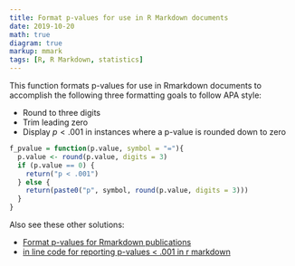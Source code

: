 ```yaml
---
title: Format p-values for use in R Markdown documents
date: 2019-10-20
math: true
diagram: true
markup: mmark
tags: [R, R Markdown, statistics]
---
```


This function formats p-values for use in Rmarkdown documents to accomplish the following three formatting goals to follow APA style:

* Round to three digits
* Trim leading zero
* Display $p < .001$ in instances where a p-value is rounded down to zero

```r
f_pvalue = function(p.value, symbol = "="){
  p.value <- round(p.value, digits = 3)
  if (p.value == 0) {
    return("p < .001")
  } else {
    return(paste0("p", symbol, round(p.value, digits = 3)))
  }
}
```

Also see these other solutions:

* [Format p-values for Rmarkdown publications](https://gist.github.com/wpetry/044906b6df680daf131cfebd27cd32b3)
* [in line code for reporting p-values < .001 in r markdown](https://stackoverflow.com/questions/37470202/in-line-code-for-reporting-p-values-001-in-r-markdown)
